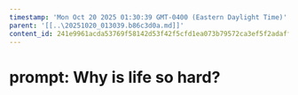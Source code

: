 ```yaml
---
timestamp: 'Mon Oct 20 2025 01:30:39 GMT-0400 (Eastern Daylight Time)'
parent: '[[..\20251020_013039.b86c3d0a.md]]'
content_id: 241e9961acda53769f58142d53f42f5cfd1ea073b79572ca3ef5f2adaffd275f
---
```


# prompt: Why is life so hard?
